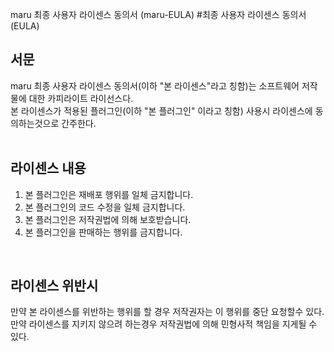 
maru 최종 사용자 라이센스 동의서 (maru-EULA)
#최종 사용자 라이센스 동의서(EULA)
<h2>서문</h2>

maru 최종 사용자 라이센스 동의서(이하 "본 라이센스"라고 칭함)는  소프트웨어 저작물에 대한 카피라이트 라이선스다.<br>
본 라이센스가 적용된 플러그인(이하 "본 플러그인" 이라고 칭함) 사용시 라이센스에 동의하는것으로 간주한다.<br><br>
<h2>라이센스 내용</h2>

<ol>
<li>본 플러그인은 재배포 행위를 일체 금지합니다.
<li>본 플러그인의 코드 수정을 일체 금지합니다.
<li>본 플러그인은 저작권법에 의해 보호받습니다.
<li>본 플러그인을 판매하는 행위를 금지합니다.
</ol>

<br>
<h2>라이센스 위반시</h2>

만약 본 라이센스를 위반하는 행위를 할 경우 저작권자는 이 행위를 중단 요청할수 있다.<br>
만약 라이센스를 지키지 않으려 하는경우 저작권법에 의해 민형사적 책임을 지게될 수 있다.<br>
